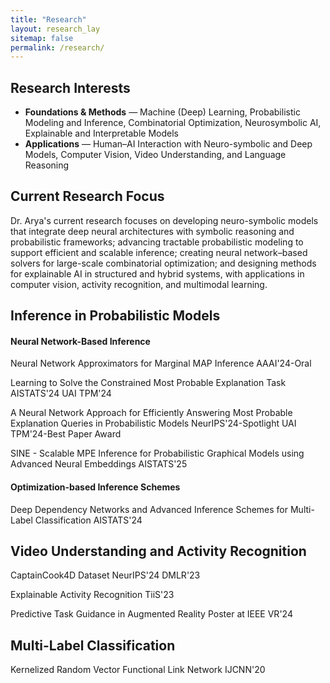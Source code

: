 ```yaml
---
title: "Research"
layout: research_lay
sitemap: false
permalink: /research/
---
```


<link rel="stylesheet" href="{{ '/assets/css/responsive.css' | relative_url }}">

<div class="section-card">

## **Research Interests**

* **Foundations & Methods** &mdash; Machine (Deep) Learning, Probabilistic Modeling and Inference, Combinatorial Optimization, Neurosymbolic AI, Explainable and Interpretable Models
* **Applications** &mdash; Human–AI Interaction with Neuro-symbolic and Deep Models, Computer Vision, Video Understanding, and Language Reasoning

<!-- ### **Research Interests**

Machine (Deep) learning, Artificial Intelligence, Neurosymbolic AI, Explainable AI, Probabilistic Methods, Combinatorial Optimization, Video Understanding and Computer Vision. -->
</div>


<div class="jumbotron">

## **Current Research Focus**

Dr. Arya's current research focuses on developing neuro-symbolic models that integrate deep neural architectures with symbolic reasoning and probabilistic frameworks; advancing tractable probabilistic modeling to support efficient and scalable inference; creating neural network–based solvers for large-scale combinatorial optimization; and designing methods for explainable AI in structured and hybrid systems, with applications in computer vision, activity recognition, and multimodal learning.

</div>

<div class="jumbotron">

## **Inference in Probabilistic Models**

<div class="subsection-card">

#### Neural Network-Based Inference

Neural Network Approximators for Marginal MAP Inference <span class="badge bg-success">AAAI'24-Oral</span>

Learning to Solve the Constrained Most Probable Explanation Task <span class="badge bg-primary">AISTATS'24</span> <span class="badge bg-primary">UAI TPM'24</span>

A Neural Network Approach for Efficiently Answering Most Probable Explanation Queries in Probabilistic Models <span class="badge bg-success">NeurIPS'24-Spotlight</span> <span class="badge bg-success">UAI TPM'24-Best Paper Award</span>

SINE - Scalable MPE Inference for Probabilistic Graphical Models using Advanced Neural Embeddings <span class="badge bg-primary">AISTATS'25</span>

</div>

<div class="subsection-card">

#### Optimization-based Inference Schemes

Deep Dependency Networks and Advanced Inference Schemes for Multi-Label Classification <span class="badge bg-primary">AISTATS'24</span>

</div>
</div>

<div class="section-card">

## **Video Understanding and Activity Recognition**


<div class="subsection-card">

CaptainCook4D Dataset <span class="badge bg-primary">NeurIPS'24</span> <span class="badge bg-primary">DMLR'23</span>

Explainable Activity Recognition <span class="badge bg-primary">TiiS'23</span>

Predictive Task Guidance in Augmented Reality <span class="badge bg-primary">Poster at IEEE VR'24</span>

</div>
<!-- </div> -->
</div>

<div class="section-card">

## **Multi-Label Classification**

<div class="subsection-card">


Kernelized Random Vector Functional Link Network <span class="badge bg-primary">IJCNN'20</span>
</div>
</div>





